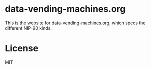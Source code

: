 # data-vending-machines.org

This is the website for [data-vending-machines.org](https://www.data-vending-machines.org/), which specs the different NIP-90 kinds.

# License

MIT